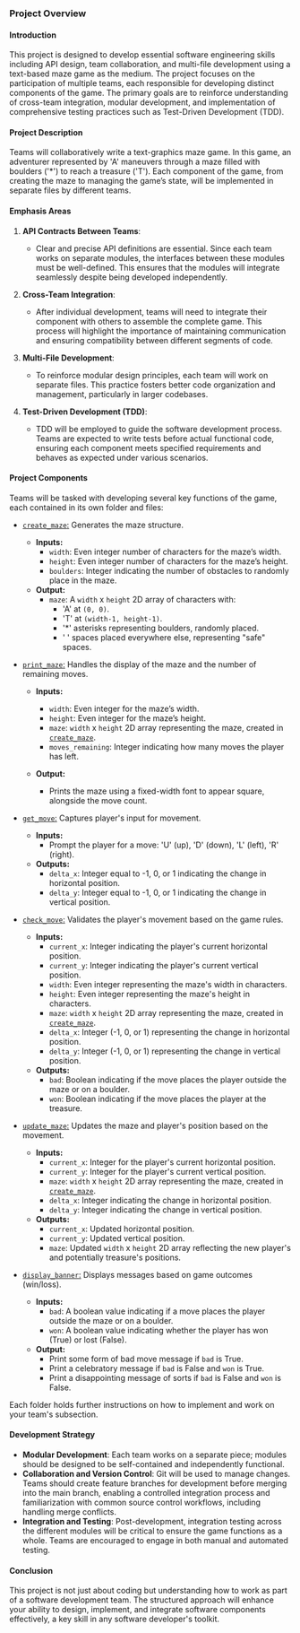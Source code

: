 ### Project Overview

#### Introduction

This project is designed to develop essential software engineering skills including API design, team collaboration, and multi-file development using a text-based maze game as the medium. The project focuses on the participation of multiple teams, each responsible for developing distinct components of the game. The primary goals are to reinforce understanding of cross-team integration, modular development, and implementation of comprehensive testing practices such as Test-Driven Development (TDD).

#### Project Description

Teams will collaboratively write a text-graphics maze game. In this game, an adventurer represented by 'A' maneuvers through a maze filled with boulders ('\*') to reach a treasure ('T'). Each component of the game, from creating the maze to managing the game’s state, will be implemented in separate files by different teams.

#### Emphasis Areas

1. **API Contracts Between Teams**:

   - Clear and precise API definitions are essential. Since each team works on separate modules, the interfaces between these modules must be well-defined. This ensures that the modules will integrate seamlessly despite being developed independently.

2. **Cross-Team Integration**:

   - After individual development, teams will need to integrate their component with others to assemble the complete game. This process will highlight the importance of maintaining communication and ensuring compatibility between different segments of code.

3. **Multi-File Development**:

   - To reinforce modular design principles, each team will work on separate files. This practice fosters better code organization and management, particularly in larger codebases.

4. **Test-Driven Development (TDD)**:
   - TDD will be employed to guide the software development process. Teams are expected to write tests before actual functional code, ensuring each component meets specified requirements and behaves as expected under various scenarios.

#### Project Components

Teams will be tasked with developing several key functions of the game, each contained in its own folder and files:

- [`create_maze`:](https://github.com/zukixa/level1/tree/main/create-maze) Generates the maze structure.

  - **Inputs:**
    - `width`: Even integer number of characters for the maze’s width.
    - `height`: Even integer number of characters for the maze’s height.
    - `boulders`: Integer indicating the number of obstacles to randomly place in the maze.
  - **Output:**
    - `maze`: A `width` x `height` 2D array of characters with:
      - 'A' at `(0, 0)`.
      - 'T' at `(width-1, height-1)`.
      - '\*' asterisks representing boulders, randomly placed.
      - ' ' spaces placed everywhere else, representing "safe" spaces.

- [`print_maze`:](https://github.com/zukixa/level1/tree/main/print-maze) Handles the display of the maze and the number of remaining moves.

  - **Inputs:**

    - `width`: Even integer for the maze’s width.
    - `height`: Even integer for the maze’s height.
    - `maze`: `width` x `height` 2D array representing the maze, created in [`create_maze`](https://github.com/zukixa/level1/tree/main/create-maze#create-maze-function).
    - `moves_remaining`: Integer indicating how many moves the player has left.

  - **Output:**
    - Prints the maze using a fixed-width font to appear square, alongside the move count.

- [`get_move`:](https://github.com/zukixa/level1/tree/main/get-move) Captures player's input for movement.

  - **Inputs:**
    - Prompt the player for a move: 'U' (up), 'D' (down), 'L' (left), 'R' (right).
  - **Outputs:**
    - `delta_x`: Integer equal to -1, 0, or 1 indicating the change in horizontal position.
    - `delta_y`: Integer equal to -1, 0, or 1 indicating the change in vertical position.

- [`check_move`:](https://github.com/zukixa/level1/tree/main/check-move) Validates the player's movement based on the game rules.

  - **Inputs:**
    - `current_x`: Integer indicating the player's current horizontal position.
    - `current_y`: Integer indicating the player's current vertical position.
    - `width`: Even integer representing the maze's width in characters.
    - `height`: Even integer representing the maze's height in characters.
    - `maze`: `width` x `height` 2D array representing the maze, created in [`create_maze`](https://github.com/zukixa/level1/tree/main/create-maze#create-maze-function).
    - `delta_x`: Integer (-1, 0, or 1) representing the change in horizontal position.
    - `delta_y`: Integer (-1, 0, or 1) representing the change in vertical position.
  - **Outputs:**
    - `bad`: Boolean indicating if the move places the player outside the maze or on a boulder.
    - `won`: Boolean indicating if the move places the player at the treasure.

- [`update_maze`:](https://github.com/zukixa/level1/tree/main/update-maze) Updates the maze and player's position based on the movement.

  - **Inputs:**
    - `current_x`: Integer for the player's current horizontal position.
    - `current_y`: Integer for the player's current vertical position.
    - `maze`: `width` x `height` 2D array representing the maze, created in [`create_maze`](https://github.com/zukixa/level1/tree/main/create-maze#create-maze-function).
    - `delta_x`: Integer indicating the change in horizontal position.
    - `delta_y`: Integer indicating the change in vertical position.
  - **Outputs:**
    - `current_x`: Updated horizontal position.
    - `current_y`: Updated vertical position.
    - `maze`: Updated `width` x `height` 2D array reflecting the new player's and potentially treasure's positions.

- [`display_banner`:](https://github.com/zukixa/level1/tree/main/display_banner) Displays messages based on game outcomes (win/loss).
  - **Inputs:**
    - `bad`: A boolean value indicating if a move places the player outside the maze or on a boulder.
    - `won`: A boolean value indicating whether the player has won (True) or lost (False).
  - **Output:**
    - Print some form of bad move message if `bad` is True.
    - Print a celebratory message if `bad` is False and `won` is True.
    - Print a disappointing message of sorts if `bad` is False and `won` is False.

Each folder holds further instructions on how to implement and work on your team's subsection.

#### Development Strategy

- **Modular Development**: Each team works on a separate piece; modules should be designed to be self-contained and independently functional.
- **Collaboration and Version Control**: Git will be used to manage changes. Teams should create feature branches for development before merging into the main branch, enabling a controlled integration process and familiarization with common source control workflows, including handling merge conflicts.
- **Integration and Testing**: Post-development, integration testing across the different modules will be critical to ensure the game functions as a whole. Teams are encouraged to engage in both manual and automated testing.

#### Conclusion

This project is not just about coding but understanding how to work as part of a software development team. The structured approach will enhance your ability to design, implement, and integrate software components effectively, a key skill in any software developer's toolkit.
